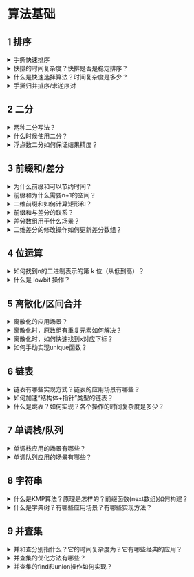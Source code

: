 # 算法基础
## 1 排序
<details>
<summary>手撕快速排序</summary>
错解：

```c++
void qsort(vector<int>& nums, int l, int r) {
    if (l >= r) return;
    int i = l - 1, j = r + 1, pivot = l + r >> 1;
    while(i < j) {
        while(nums[++i] < nums[pivot]);
        while(nums[--j] > nums[pivot]); 
        if(i < j) swap(nums[i], nums[j]);
    }
    qsort(nums, l, j);
    qsort(nums, j + 1, r);
}
```
正解：
```c++
void qsort(vector<int>& nums, int l, int r) {
    if (l >= r) return;
    int i = l - 1, j = r + 1, pivot = nums[l + r >> 1];
    while(i < j) {
        while(nums[++i] < pivot);
        while(nums[--j] > pivot); 
        if(i < j) swap(nums[i], nums[j]);
    }
    qsort(nums, l, j);
    qsort(nums, j + 1, r);
}
```
> 错解假设交换时不改变pivot位置，会导致程序死循环。
</details>

<details>
<summary>快排的时间复杂度？快排是否是稳定排序？</summary>

- 均摊 $O(nlogn)$，最坏 $O(n^2)$。
- 不是稳定排序，改为双关键字排序。

</details>

<details>
<summary>什么是快速选择算法？时间复杂度是多少？</summary>

快速选择算法是快速排序算法的扩展应用，可以在$O(n)$的时间内找到无序数组中的第k大（小）数。

时间复杂度期望为$O(n)$,最坏情况为$O(n^2)$。递归带来的空间复杂度期望为$O(logn)$。

推导：
$$ n + n/2 + n/4 + n/8 + ... < 2n $$

通过堆排序找第k大数的时间复杂度为$O(nlogk)$。
```cpp
// LC 215. 数组中的第K个最大元素
int quick_select(vector<int>& nums, int l, int r, int k) {
    if(l >= r) return l;
    int i = l - 1, j = r + 1, mid = nums[l + r >> 1];
    while(i < j) {
        while(nums[++i] < mid);
        while(nums[--j] > mid);
        if(i < j) swap(nums[i], nums[j]);
    }
    int cnt = r - j;
    if(k > cnt) return quick_select(nums, l, j, k - cnt);
    else return quick_select(nums, j + 1, r, k);
}
int findKthLargest(vector<int>& nums, int k) {
    return nums[quick_select(nums, 0, nums.size() - 1, k)];
}
```
</details>


<details>
<summary>手撕归并排序/求逆序对</summary>

```c++
vector<int> tmp;
void merge_sort(vector<int> &nums, int l, int r) {
    if (l >= r) return;
    int mid = (l + r) >> 1;
    merge_sort(nums, l, mid);
    merge_sort(nums, mid + 1, r);
    int i = l, j = mid + 1, k = l;
    while (i <= mid && j <= r) {
        tmp[k++] = nums[i] < nums[j] ? 
                   nums[i++] : nums[j++];
    }
    while (i <= mid) tmp[k++] = nums[i++];
    while (j <= r) tmp[k++] = nums[j++];
    for (i = l; i <= r; i++) nums[i] = tmp[i];
}
```
扩展：
```cpp
// 剑指 Offer 51. 数组中的逆序对
vector<int> tmp;
int msort(vector<int>& nums, int l, int r) {
    if(l >= r) return 0;
    int mid = l + r >> 1;
    int res = msort(nums, l, mid) + msort(nums, mid + 1, r);
    int i = l, j = mid + 1, k = l;
    while(i <= mid && j <= r) {
        if(nums[i] <= nums[j]) tmp[k++] = nums[i++];
        else {
            res += mid - i + 1; // 注意：这一行！！
            tmp[k++] = nums[j++];
        }
    }
    while(i <= mid) tmp[k++] = nums[i++];
    while(j <= r) tmp[k++] = nums[j++];
    for(i = l; i <= r; i++) nums[i] = tmp[i];
    return res;
}
int reversePairs(vector<int>& nums) {
    tmp.resize(nums.size());
    return msort(nums, 0, nums.size() - 1);
}
```

</details>

## 2 二分
<details>
<summary>两种二分写法？</summary>

（1）待求的下标**及其左侧**均满足某种性质，而右侧则不满足
```c++
int l, r, mid = l + r + 1 >> 1;
while(l < r) {
    if(check(mid)) l = mid;
    else r = mid - 1;
}
```
（2）反之，待求的下标**及其右侧**均满足某种性质，而左侧则不满足
```c++
int l, r, mid = l + r >> 1;
while(l < r) {
    if(check(mid)) r = mid;
    else l = mid + 1;
}
```

</details>

<details>
<summary>什么时候使用二分？</summary>

（1）当序列满足某种**单调**性质。（例外，寻找峰值）

（2）**结果范围很大**，但是可以快速判断结果是否正确。
</details>

<details>
<summary>浮点数二分如何保证结果精度？</summary>

假设需要精确到小数点后 6 位。
```c++
double l, r;
while(r - l > 1e-6) {
    double mid = (l + r) / 2;
    if(check(mid)) r = mid;
    else l = mid;
}
```
</details>

##  3 前缀和/差分
<details>
<summary>为什么前缀和可以节约时间？</summary>

假设有一个数组 

$X = \{x_1, x_2, ..., x_n\}$，

对应的前缀和数组为 

$S = \{s_0, s_1, ..., s_n\}$。

其中，

$s_0 = 0, s_i = s_{i-1} + x_i$。

通过前缀和数组，可以用$O(1)$的时间求出迭代需要$O(n)$时间的片段和

$x_i + x_{i+1} + ... + x_j = s_j - s_{i-1}$。
</details>

<details>
<summary>前缀和为什么需要n+1的空间？</summary>

否则在求$[0, i]$的片段和时，$s_{i-1}$会下标越界。
</details>


<details>
<summary>二维前缀和如何计算矩形和？</summary>

预处理二维前缀和 $S$，其中，$S_{i, j}$ 表示第$i$行$j$列格子左上部分所有元素的和。

则以$(x1, y1)$为左上角，$(x2, y2)$为右下角的子矩阵的和为：

$S_{x_2, y_2} - S_{x_1-1,y_2} - S_{x_2, y_1 - 1} + S_{x_1 - 1, y_1 - 1}$。

> 用到左上角$(x1, y1)$的都要$-1$，用到右下角$(x2, y2)$的都不要$-1$。
</details>


<details>
<summary>前缀和与差分的联系？</summary>

前缀和与差分互为**逆运算**，对原数组的差分数组求前缀和会得到原数组。
</details>

<details>
<summary>差分数组用于什么场景？</summary>

需要对数组大量进行片段加减，并最终求原数组的情况，可以先通过$O(n)$的时间构造差分数组，执行若干次$O(1)$的修改操作，最后通过$O(n)$的时间还原数组。

(1) 差分数组的修改操作

假设需要对原数组$[l, r]$执行$+a$的操作，对应差分数组有：
$$ b[l] = b[l] + a, b[r + 1] = b[r + 1] - a$$
因为用到了$r+1$的下标，所以差分数组比原数组在末尾多一个数。

(2)差分数组的构造

初始化差分数组为全0，之后对原数组中每个位置$a_i$执行在$[i, i]$j加$a_i$的操作即可。
</details>

<details>
<summary>二维差分的修改操作如何更新差分数组？</summary>

类似二维前缀和，对以$(x1, y1)$为左上角，$(x2, y2)$为右下角的子矩阵批量$+a$，对应差分数组有：
$$ b[x1, y1] + a, b[x1, y2 + 1] - a, b[x2 + 1, y1] - a, b[x2 + 1, y2 + 1] += a $$
> 对应前缀和，用到左上角$(x1, y1)$的都不要$+1$，用到右下角$(x2, y2)$的都要$+1$。
</details>

## 4 位运算
<details>
<summary>如何找到n的二进制表示的第 k 位（从低到高）？</summary>

n >> k & 1
</details>

<details>
<summary>什么是 lowbit 操作？</summary>

返回 n 的二进制表示的最后一位 1 的位置（返回$000010000$）
$$ lowbit(x) = x \& (-x) $$
原理，x & -x = x & (~x + 1)，
(~x + 1) 在最后一位1以后的位置与x相同，在最后一位1之前的位置与x均相反。-x为x的补码(~x + 1)表示

应用：  
（1）树状数组  
（2）统计n的二进制表示的1的个数  
</details>

## 5 离散化/区间合并
<details>
<summary>离散化的应用场景？</summary>

序列的个数比较少，但是值域很大，即具有“稀疏性”，并且不关心相对顺序。离散化就是将序列中的每个数映射到$[0, n]$，即对数组进行**排序**，排完序对应数组下标即为$[0, n]$。

注意：离散化之后，序列就不能变了。

应用：美团笔试题 [761.格子染色](https://www.acwing.com/problem/content/description/761/)
```cpp
// ACW 761. 格子染色
#include<iostream>
#include<vector>
#include<array>
#include<algorithm>
using namespace std;

vector<array<int, 3>> row, col, raw_row, raw_col;
long long res = 0;
void merge(vector<array<int, 3>>& a, vector<array<int, 3>>& b){
    if(a.empty()) return;
    sort(a.begin(), a.end());
    int id = a[0][0], l = a[0][1], r = a[0][2];
    for(int i = 1; i < a.size(); i++) {
        if(a[i][0] != id || a[i][1] > r) {
            res += r - l + 1, b.push_back({id, l, r});
            id = a[i][0], l = a[i][1], r = a[i][2];
        } else r = max(r, a[i][2]);
    }
    res += r - l + 1, b.push_back({id, l, r});
}
void cross(vector<array<int, 3>>& a, vector<array<int, 3>>& b){
    for(auto aa : a) for(auto bb : b) {
        if(aa[1] <= bb[0] && bb[0] <= aa[2] && bb[1] <= aa[0] && aa[0] <= bb[2]) 
            res --;
    }
}
int main(){
    int n;
    cin >> n;
    for(int i = 0; i < n; i++) {
        int x1, y1, x2, y2;
        cin >> x1 >> y1 >> x2 >> y2;
        if(x1 == x2) raw_row.push_back({x1, min(y1, y2), max(y1, y2)});
        if(y1 == y2) raw_col.push_back({y1, min(x1, x2), max(x1, x2)});
    }
    merge(raw_col, col), merge(raw_row, row);
    cross(row, col);
    cout << res;
    return 0;
}
```
</details>


<details>
<summary>离散化时，原数组有重复元素如何解决？</summary>

对原数组去重。

例如，对数组 nums 去重操作：
```cpp
sort(nums.begin(), nums.end());
nums.erase(unique(nums.begin(), nums.end()), nums.end());
```
</details>
<details>
<summary>离散化时，如何快速找到x对应下标？</summary>

二分，例如在离散化（排完序）后到数组中二分出第一个>=x的位置：
```cpp
int l = 0, r = n;
while(l < r) {
    int mid = l + r >> 1;
    if(nums[mid] >= x) r = mid;
    else l = mid + 1;
}
```
</details>

<details>
<summary>如何手动实现unique函数？</summary>

unique()对升序数组去重,返回去重后数组的尾指针。（注意后半段并非重复元素，没有意义）

实现：两个指针i，j从前往后遍历数组，保持[0, j]中没有重复元素，i往后移动对过程中，若nums[i] != nums [i - 1], nums[++j] = nums[i]。
```cpp
vector<int>::iterator unique(vector<int> &a) {
    int j = 0;
    for(int i = 0; i < a.size(); i++) {
        if(i == 0 || nums[i] != nums[i - 1]){
            nums[++j] = nums[i];
        }
    }
    return a.begin() + j;
}
```
</details>

## 6 链表

<details>
<summary>链表有哪些实现方式？链表的应用场景有哪些？</summary>

实现方式：

（1）结构体+指针：常见于面试题（但是缓存不友好）  
（2）数组模拟：常见于ACM/笔试题  
（3）STL List：API 类似 STL Deque

应用场景：

（1）单链表：以**邻接表**的形式表示树或图，也叫**链式前向星**。  
（2）双链表：**优化**插入删除操作。

场景（2）举例：
```cpp
// LC 2289. 使数组按非递减顺序排列 时间复杂度O(n), 删除操作最多执行n次
int totalSteps(vector<int>& _nums) {
    list<int> nums(_nums.begin(), _nums.end());
    vector<list<int>::iterator> del, tmp;
    for(auto p = nums.begin(); next(p) != nums.end(); ++p) 
        if(*p > *next(p)) del.push_back(next(p));
    reverse(del.begin(), del.end()); // ！必须从后往前删，不然无法判断 p 是否还存在
    int res = 0;
    while(!del.empty()){
        for(auto p : del) {
            if(p == nums.begin() || next(p) == nums.end()) {
                nums.erase(p);
            }else{
                auto pre = prev(p), nxt = next(p);
                nums.erase(p);
                if((tmp.empty() || tmp.back() != nxt) && *pre > *nxt) 
                    tmp.push_back(nxt); // ！需要判重
            }
        }
        del.clear(), del = tmp, tmp.clear(), res++;;
    }
    return res;
}
```
</details>

<details>
<summary>如何加速“结构体+指针”类型的链表？</summary>

可以设计一个内存池`array<T, N> pool`，预先开足够的空间，避免每次执行`new`操作。 $N$为提前开辟的节点数，用`offer()`代替`new()`。
```cpp
template <typename T, std::size_t N = 50000> 
struct memory_pool {
  std::array<T, N> pool = {};
  std::size_t ptr;
  memory_pool() : pool{}, ptr(0) {}
  T *offer() { return &pool[ptr++]; }
};
```
</details>

<details>
<summary>什么是跳表？如何实现？各个操作的时间复杂度是多少？</summary>

跳表是在$O(logn)$时间内完成**增加**、**删除**、**搜索**操作的数据结构。跳表相比于树堆与红黑树，其功能与性能相当，并且跳表的代码长度相较下更短，其设计思想与链表相似。

平时很少会用到，因为C++ STL库中底层为平衡树的`set`也能实现如上操作，同样能维护内部数据有序。

```cpp
// LC 1206. 设计跳表
template <typename T, std::size_t N = 50000> 
struct memory_pool {
    std::array<T, N> pool = {};
    std::size_t ptr;
    memory_pool() : pool{}, ptr(0) {}
    T *offer() { return &pool[ptr++]; }
};

struct node {
    node *right, *down;
    int val;
};

class Skiplist {
private:
    node* head;
    memory_pool<node> pool;
    node* make_node(node* right, node* down, int val) {
        auto p = pool.offer();
        p->right = right, p->down = down, p->val = val;
        return p;
    }

public:
    Skiplist() : pool() {
        head = make_node(nullptr, nullptr, -1);
    }
        
    vector<node*> path(int target) {
        vector<node*> res;
        auto p = head;
        while(p != nullptr) {
            while(p->right != nullptr && p->right->val < target) p = p->right;
            res.push_back(p);
            p = p->down;
        }
        return res;
    }

    bool search(int target) {
        auto p = path(target).back();
        if(p->right != nullptr && p->right->val == target) return true;
        return false;
    }
    
    node* insert(node* p, node* last, int num){
        // 在 p 后面增加一个节点
        p->right = make_node(p->right, last, num);
        return p->right;
    }

    void add(int num) {
        auto down_path = path(num);
        auto p = down_path.back();
        node* last = nullptr;
        bool first = true;
        while(first || rand() % 2 == 1) {
            first = false;
            if(down_path.empty()) { // 增加一层
                head = make_node(make_node(nullptr, last, num), head, -1);
                last = head->right;
            }else { // 从底层往上插
                p = down_path.back();
                last = insert(p, last, num);
                down_path.pop_back();
            }
        }
    }
    
    bool erase(int num) {
        bool flag = false;
        auto down_path = path(num);
        for(auto p : down_path) {
            if(p->right && p->right->val == num) {
                p->right = p->right->right;
                flag = true;
            }
        }
        return flag;
    }
};
```

使用STL multiset 实现：
```cpp
class Skiplist {
private:
    multiset<int> st;

public:
    Skiplist(){}
    
    bool search(int target) {
        return st.count(target);
    }

    void add(int num) {
        st.insert(num);
    }
    
    bool erase(int num) {
        if(!search(num)) return false;
        st.erase(st.find(num)); // 传值会删除所有等于 num 的元素
        return true;
    }
};
```
</details>

## 7 单调栈/队列
<details>
<summary>单调栈应用的场景有哪些？</summary>

在一个序列中，快速找到某个数左边（或右边）**最近的**满足某个性质的数。（单次操作时间复杂度，暴力$O(n)$, 单调栈$O(1)$）

举例，LC 2289的另一种解法
```cpp
// LC 2289. 使数组按非递减顺序排列 时间复杂度O(n)
int totalSteps(vector<int>& nums) {
    stack<array<int, 2>> stk;
    int res = 0;
    for(int i = nums.size() - 1; i >= 0; i--) {
        int m= 0;
        while(!stk.empty() && stk.top()[0] < nums[i]) { 
            // 找到右侧第一个>=nums[i]的位置
            m = max(m + 1, stk.top()[1]); // !重点
            stk.pop();
        }
        stk.push({nums[i], m}), res = max(res, m);
    }
    return res;
}
```
</details>

<details>
<summary>单调队列应用的场景有哪些？</summary>

解决滑动窗口相关问题。
</details>

## 8 字符串

<details>
<summary>什么是KMP算法？原理是怎样的？前缀函数(next数组)如何构建？</summary>

[B站介绍视频](https://www.bilibili.com/video/BV18k4y1m7Ar?p=1&vd_source=793117e7c9233027da3ab9fe378f9bca)

想要解决的问题：查找字符串p在字符串s中第一次出现的位置。时间复杂度$O(m + n)$,m和n为p和s的长度。

原理：构造前缀函数(next数组)，即在j处发生不匹配时，应该跳转到next[j]继续执行匹配。
```cpp
// LC 28. 实现 strStr()
int strStr(string s, string p) {
    int n = s.size(), m = p.size();
    s = ' ' + s, p = ' ' + p;
    vector<int> next(m + 1, 0);
    // 构建 next 数组
    for(int i = 2, j = 0; i <= m; i++) {
        // j 向前跳转到 p[0, i - 1] 中下一个前后缀相同的位置
        // 判断 p[j+1] 是否等于 p[i]
        while(j != 0 && p[i] != p[j + 1]) j = next[j];
        if(p[i] == p[j + 1]) j++;
        next[i] = j;
    }
    for(int i = 1, j = 0; i <= n; i++){
        while(j != 0 && s[i] != p[j + 1]) j = next[j];
        if(s[i] == p[j + 1]) j++;
        if(j == m) return i - m; // 匹配到结尾
    }
    return -1;
}
```
</details>

<details>
<summary>什么是字典树？有哪些应用场景？有哪些实现方法？</summary>

字典树又叫做前缀树、Trie树，是一种高效存储字符串的数据结构。

应用场景：需要快速**动态查询**某个某个字符串出现的次数或是否为某个字符串的**前缀**。
需要支持**插入**和**查询**两个操作，时间复杂度为$O(k)$， k为字符串长度。

实现方法：

(1) **静态模拟**，通过静态数组(结构体)模拟，需要提前开辟足够的空间。
```cpp
// LC 208. 实现 Trie (前缀树)
class Trie {
private:
    vector<int> exist;
    vector<array<int, 26>> next;
    int idx = 1;
public:
    Trie() {
        exist.resize(100010), next.resize(100010);
    }
    
    void insert(string word) {
        int p = 0;
        for(auto c : word) {
            if(next[p][c - 'a']) p = next[p][c - 'a'];
            else next[p][c - 'a'] = idx, p = idx, idx++;
        }
        exist[p] = true;
    }
    
    bool search(string word) {
        int p = 0;
        for(auto c : word) {
            if(next[p][c - 'a']) p = next[p][c - 'a'];
            else return false;
        }
        return exist[p];
    }
    
    bool startsWith(string prefix) {
        int p = 0;
        for(auto c : prefix) {
            if(next[p][c - 'a']) p = next[p][c - 'a'];
            else return false;
        }
        return true;
    }
};
```
(2) **动态维护**，每个节点为一个结构体，通过 new 动态增加新的树节点。
```cpp
// LC 208. 实现 Trie (前缀树)
class Trie {
private:
    array<Trie*, 26> next;
    bool exist;
public:
    Trie():next{}, exist(false){} // 注意 array 的初始化是 {}
    
    void insert(string word) {
        auto p = this;
        for(auto c : word) {
            if(p->next[c - 'a']) p = p->next[c - 'a'];
            else {
                auto node = new Trie();
                p = p->next[c - 'a'] = node;
            }
        }
        p->exist = true;
    }
    
    bool search(string word) {
        auto p = this;
        for(auto c : word) {
            if(p->next[c - 'a']) p = p->next[c - 'a'];
            else return false;
        }
        return p->exist;
    }
    
    bool startsWith(string prefix) {
        auto p = this;
        for(auto c : prefix) {
            if(p->next[c - 'a']) p = p->next[c - 'a'];
            else return false;
        }
        return true;
    }
};
```

使用内存池，动态改静态
```cpp
template<typename T, size_t N = 50000>
struct memory_pool{
    array<T, N> pool;
    size_t idx;
    memory_pool() : pool{}, idx(0) {}
    T* offer(){return &pool[idx++];}
};

struct node{
    array<node*, 26> next;
    bool exist;
};

class Trie {
private:
    memory_pool<node> pool;
    node* root;

public:
    Trie():pool(){root = pool.offer();} // 注意 array 的初始化是 {}
    
    void insert(string word) {
        auto p = root;
        for(auto c : word) {
            if(p->next[c - 'a']) p = p->next[c - 'a'];
            else {
                auto node = pool.offer();
                p = p->next[c - 'a'] = node;
            }
        }
        p->exist = true;
    }
    
    bool search(string word) {
        auto p = root;
        for(auto c : word) {
            if(p->next[c - 'a']) p = p->next[c - 'a'];
            else return false;
        }
        return p->exist;
    }
    
    bool startsWith(string prefix) {
        auto p = root;
        for(auto c : prefix) {
            if(p->next[c - 'a']) p = p->next[c - 'a'];
            else return false;
        }
        return true;
    }
};
```
</details>


## 9 并查集
<details>
<summary>并和查分别指什么？它的时间复杂度为？它有哪些经典的应用？</summary>

- 并：快速合并两个集合；
- 查：查询元素属于哪个集合，还可以查询集合的大小，元素到根结点距离等。

时间复杂度：使用路径压缩、按秩合并后可达到 $O(\alpha(n))$, $\alpha$ 为阿克曼函数的反函数,可以认为是一个很小的常数，近乎$O(1)$。

应用：常见的应用有**带权并查集**，最小生成树算法中的**Kruskal**和最近公共祖先中的**Tarjan**算法。
[OI-Wiki](https://oi-wiki.org/topic/dsu-app/)上整理了一些并查集在图论中的应用。

</details>

<details>
<summary>并查集的优化方法有哪些？</summary>

有**路径压缩**和**按秩合并**两个方法，在算法竞赛的实际代码中，即便不使用按秩合并，代码也往往能够在规定时间内完成任务。在 Tarjan 的论文中，证明了不使用按秩合并、只使用路径压缩的最坏时间复杂度是$O(logn)$。在姚期智的论文中，证明了不使用按秩合并、只使用路径压缩，在平均情况下，时间复杂度依然是 $O(\alpha(n))$。
</details>


<details>
<summary>并查集的find和union操作如何实现？</summary>

- `find` 操作：
```cpp
int find(int i){
    if(p[i] != i) p[i] = find(p[i]);
    return p[i];
}
```
- `union` 操作：(注意：不要定义成`union`，c++中`union`是联合体，类似`struct`是结构体)

```cpp
void Union(int i, int j) {
    p[find(i)] = p[find(j)];
}
```
例如，
```cpp
// LC 547. 省份数量
class Solution {
public:
    vector<int> p;
    int find(int i){
        if(p[i] != i) p[i] = find(p[i]);
        return p[i];
    }
    void Union(int i, int j) {p[find(i)] = p[find(j)];}
    int findCircleNum(vector<vector<int>>& isConnected) {
        int n = isConnected.size(), res = n;
        p.resize(n);
        for(int i = 0; i < n; i++) p[i] = i;
        for(int i = 0; i < n; i++) for(int j = 0; j < n; j++) {
            if(isConnected[i][j] != 0 && find(i) != find(j)) {
                res--, Union(i, j);
            }
        }
        return res;
    }
};
```
</details>